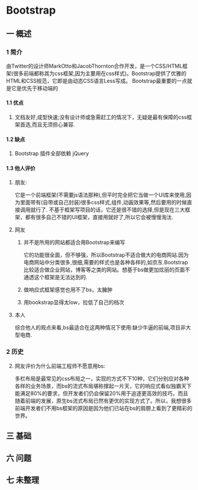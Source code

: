 # Bootstrap

## 一 概述
### 1 简介
由Twitter的设计师MarkOtto和JacobThornton合作开发，是一个CSS/HTML框架(很多前端都称其为css框架,因为主要用在css样式)。Bootstrap提供了优雅的HTML和CSS规范，它即是由动态CSS语言Less写成。
Bootstrap最重要的一点就是它是优先于移动端的

#### 1.1 优点
1. 文档友好,成型快速;没有设计师或急需赶工的情况下，无疑是最有保障的css框架首选,而且无须担心兼容.

#### 1.2 缺点
1. Bootstrap 插件全部依赖 jQuery

#### 1.3 他人评价
1. 朋友:

    它是一个前端框架(不需要js语法那种),但平时完全把它当做一个UI库来使用,因为里面带有(自带或自己封装)很多css样式,组件,动画效果等,然后要用的时候直接调用就行了.
    不基于框架写项目的话，它还是很不错的选择,但是现在三大框架，都有很多自己不错的UI框架，直接用就好了,所以它会被慢慢淘汰.

2. 网友

    1. 并不是所用的网站都适合用Bootstrap来编写
        
        它的功能很全面，但不够强，所以Bootstrap不适合做大的电商网站.因为电商网站中分类很多,很细,需要的样式也是各种各样的,如京东.Bootstrap比较适合做企业网站，博客等之类的网站。想基于bs做更加炫丽的页面不通透这个框架是无法达到的.
    2. 做响应式框架感觉也用不了bs，太臃肿
    3. 用bookstrap显得太low，拉低了自己的档次

3. 本人

    综合他人的观点来看,bs最适合在这两种情况下使用:缺少牛逼的前端,项目非大型电商.

### 2 历史
2. 网友评价为什么前端工程师不愿意用bs:

    多栏布局是最常见的css布局之一，实现的方式不下10种，它们分别应对各种各样的业务场景，而bs的流式布局堪称撑起一片天，它的响应式看似独霸天下能满足80%的要求，但开发者们仍会保留20%用于追逐更高效的技巧，而且随着前端的发展，原生bs流式布局已然有更优的实现方式了。所以，我想很多前端开发者们不用bs框架的原因是因为他们已站在bs的肩膀上看到了更精彩的世界。

## 三 基础

## 六 问题

## 七 未整理
